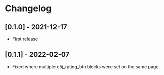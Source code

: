 # Changelog

## [0.1.0] - 2021-12-17
- First release

## [0.1.1] - 2022-02-07
- Fixed where multiple c5j_rating_btn blocks were set on the same page